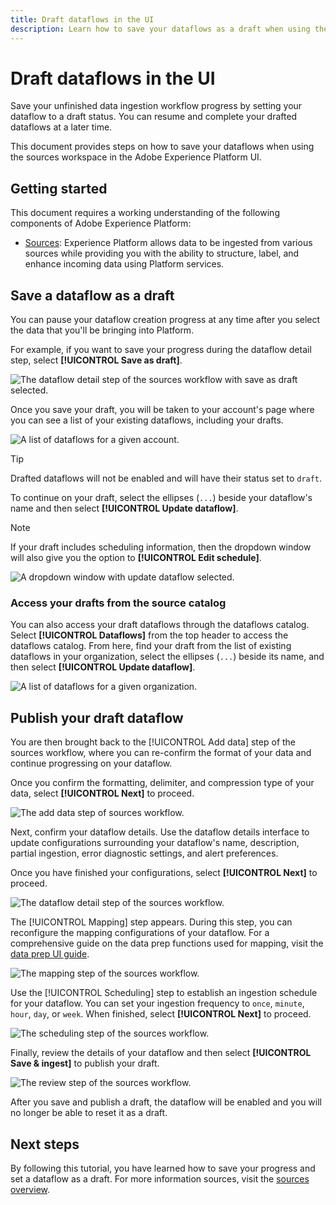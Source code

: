 ```yaml
---
title: Draft dataflows in the UI
description: Learn how to save your dataflows as a draft when using the sources workspace.
---
```

# Draft dataflows in the UI

Save your unfinished data ingestion workflow progress by setting your dataflow to a draft status. You can resume and complete your drafted dataflows at a later time.

This document provides steps on how to save your dataflows when using the sources workspace in the Adobe Experience Platform UI.

## Getting started

This document requires a working understanding of the following components of Adobe Experience Platform:

* [Sources](../../home.md): Experience Platform allows data to be ingested from various sources while providing you with the ability to structure, label, and enhance incoming data using Platform services.

## Save a dataflow as a draft

You can pause your dataflow creation progress at any time after you select the data that you'll be bringing into Platform.

For example, if you want to save your progress during the dataflow detail step, select **[!UICONTROL Save as draft]**.

![The dataflow detail step of the sources workflow with save as draft selected.](../../images/tutorials/draft/save-as-draft.png)

Once you save your draft, you will be taken to your account's page where you can see a list of your existing dataflows, including your drafts.

![A list of dataflows for a given account.](../../images/tutorials/draft/draft-dataflow.png)

>[!TIP]
>
>Drafted dataflows will not be enabled and will have their status set to `draft`.

To continue on your draft, select the ellipses (`...`) beside your dataflow's name and then select **[!UICONTROL Update dataflow]**.

>[!NOTE]
>
>If your draft includes scheduling information, then the dropdown window will also give you the option to **[!UICONTROL Edit schedule]**.

![A dropdown window with update dataflow selected.](../../images/tutorials/draft/update-dataflow.png)

### Access your drafts from the source catalog

You can also access your draft dataflows through the dataflows catalog. Select **[!UICONTROL Dataflows]** from the top header to access the dataflows catalog. From here, find your draft from the list of existing dataflows in your organization, select the ellipses (`...`) beside its name, and then select **[!UICONTROL Update dataflow]**.

![A list of dataflows for a given organization.](../../images/tutorials/draft/catalog-access.png)

## Publish your draft dataflow

You are then brought back to the [!UICONTROL Add data] step of the sources workflow, where you can re-confirm the format of your data and continue progressing on your dataflow.

Once you confirm the formatting, delimiter, and compression type of your data, select **[!UICONTROL Next]** to proceed.

![The add data step of sources workflow.](../../images/tutorials/draft/select-data.png)

Next, confirm your dataflow details. Use the dataflow details interface to update configurations surrounding your dataflow's name, description, partial ingestion, error diagnostic settings, and alert preferences.

Once you have finished your configurations, select **[!UICONTROL Next]** to proceed.

![The dataflow detail step of the sources workflow.](../../images/tutorials/draft/dataflow-detail.png)

The [!UICONTROL Mapping] step appears. During this step, you can reconfigure the mapping configurations of your dataflow. For a comprehensive guide on the data prep functions used for mapping, visit the [data prep UI guide](../../../data-prep/ui/mapping.md).

![The mapping step of the sources workflow.](../../images/tutorials/draft/mapping.png)

Use the [!UICONTROL Scheduling] step to establish an ingestion schedule for your dataflow. You can set your ingestion frequency to `once`, `minute`, `hour`, `day`, or `week`. When finished, select **[!UICONTROL Next]** to proceed.

![The scheduling step of the sources workflow.](../../images/tutorials/draft/scheduling.png)

Finally, review the details of your dataflow and then select **[!UICONTROL Save & ingest]** to publish your draft.

![The review step of the sources workflow.](../../images/tutorials/draft/review.png)

After you save and publish a draft, the dataflow will be enabled and you will no longer be able to reset it as a draft.

## Next steps

By following this tutorial, you have learned how to save your progress and set a dataflow as a draft. For more information sources, visit the [sources overview](../../home.md).